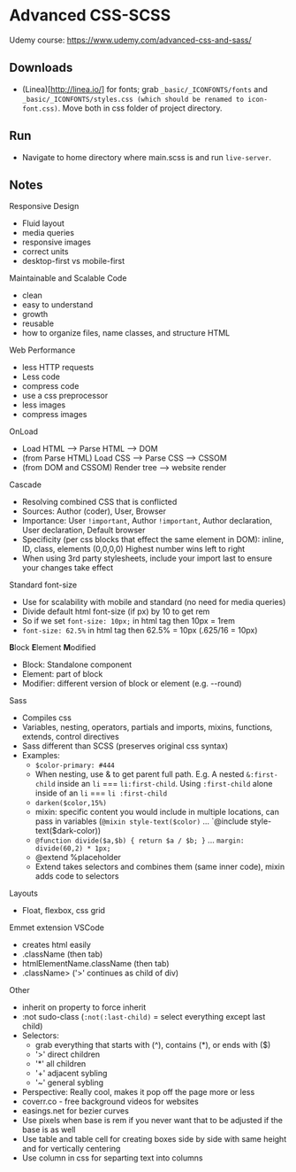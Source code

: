 # Advanced CSS-SCSS

Udemy course: https://www.udemy.com/advanced-css-and-sass/

## Downloads 

- (Linea)[http://linea.io/] for fonts; grab `_basic/_ICONFONTS/fonts` and `_basic/_ICONFONTS/styles.css (which should be renamed to icon-font.css)`. Move both in css folder of project directory.

## Run

- Navigate to home directory where main.scss is and run `live-server`.

## Notes

Responsive Design
- Fluid layout
- media queries
- responsive images
- correct units
- desktop-first vs mobile-first

Maintainable and Scalable Code
- clean
- easy to understand
- growth
- reusable
- how to organize files, name classes, and structure HTML

Web Performance
- less HTTP requests
- Less code
- compress code
- use a css preprocessor
- less images
- compress images

OnLoad
- Load HTML --> Parse HTML --> DOM
- (from Parse HTML) Load CSS --> Parse CSS --> CSSOM
- (from DOM and CSSOM) Render tree --> website render

Cascade 
- Resolving combined CSS that is conflicted
- Sources: Author (coder), User, Browser
- Importance: User `!important`, Author `!important`, Author declaration, User declaration, Default browser
- Specificity (per css blocks that effect the same element in DOM): inline, ID, class, elements (0,0,0,0) Highest number wins left to right
- When using 3rd party stylesheets, include your import last to ensure your changes take effect

Standard font-size
- Use for scalability with mobile and standard (no need for media queries)
- Divide default html font-size (if px) by 10 to get rem
- So if we set `font-size: 10px;` in html tag then 10px = 1rem
- `font-size: 62.5%` in html tag then 62.5% = 10px (.625/16 = 10px)

<strong>B</strong>lock <strong>E</strong>lement <strong>M</strong>odified
- Block: Standalone component
- Element: part of block
- Modifier: different version of block or element (e.g. --round)

Sass
- Compiles css
- Variables, nesting, operators, partials and imports, mixins, functions, extends, control directives
- Sass different than SCSS (preserves original css syntax)
- Examples:
    - `$color-primary: #444`
    - When nesting, use & to get parent full path. E.g. A nested `&:first-child` inside an `li` === `li:first-child`. Using `:first-child` alone inside of an `li` === `li :first-child`
    - `darken($color,15%)`
    - mixin: specific content you would include in multiple locations, can pass in variables (`@mixin style-text($color)` ... `@include style-text($dark-color))
    - `@function divide($a,$b) { return $a / $b; }` ... `margin: divide(60,2) * 1px;`
    - @extend %placeholder
    - Extend takes selectors and combines them (same inner code), mixin adds code to selectors

Layouts
- Float, flexbox, css grid

Emmet extension VSCode
- creates html easily
- .className (then tab)
- htmlElementName.className (then tab)
- .className> ('>' continues as child of div)

Other
- inherit on property to force inherit
- :not sudo-class (`:not(:last-child)` = select everything except last child)
- Selectors:
    - grab everything that starts with (^), contains (*), or ends with ($)
    - '>' direct children
    - '*' all children
    - '+' adjacent sybling
    - '~' general sybling
- Perspective: Really cool, makes it pop off the page more or less
- coverr.co - free background videos for websites
- easings.net for bezier curves
- Use pixels when base is rem if you never want that to be adjusted if the base is as well
- Use table and table cell for creating boxes side by side with same height and for vertically centering
- Use column in css for separting text into columns
